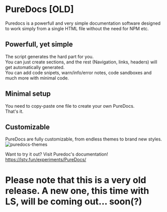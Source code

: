# PureDocs [OLD]
Puredocs is a powerfull and very simple documentation software designed to work simply from a single HTML file without the need for NPM etc.

## Powerfull, yet simple
The script generates the hard part for you.<br>
You can just create sections, and the rest (Navigation, links, headers) will get automatically generated.<br>
You can add code snipets, warn/info/error notes, code sandboxes and much more with minimal code.

## Minimal setup
You need to copy-paste one file to create your own PureDocs.<br>That's it.

## Customizable
PureDocs are fully customizable, from endless themes to brand new styles.
![puredocs-themes](https://user-images.githubusercontent.com/62482747/151216590-a00c022b-8680-4bc8-88b7-b45305e4e88f.png)

Want to try it out? Visit Puredoc's documentation!
https://lstv.fun/experiments/PureDocs/

# Please note that this is a very old release. A new one, this time with LS, will be coming out... soon(?)
